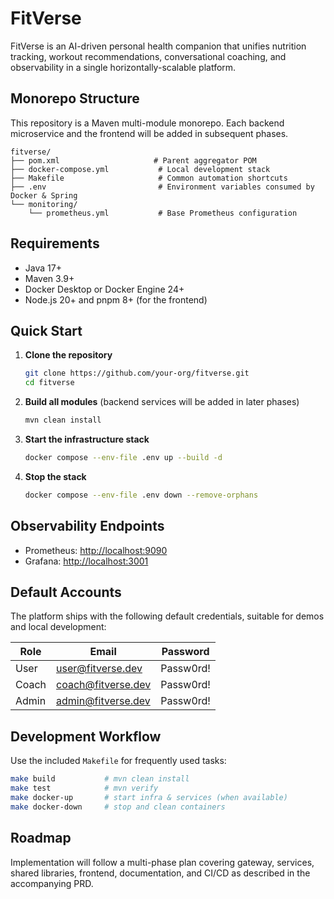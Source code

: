 # FitVerse

FitVerse is an AI-driven personal health companion that unifies nutrition tracking, workout recommendations, conversational coaching, and observability in a single horizontally-scalable platform.

## Monorepo Structure

This repository is a Maven multi-module monorepo. Each backend microservice and the frontend will be added in subsequent phases.

```
fitverse/
├── pom.xml                     # Parent aggregator POM
├── docker-compose.yml           # Local development stack
├── Makefile                     # Common automation shortcuts
├── .env                         # Environment variables consumed by Docker & Spring
└── monitoring/
    └── prometheus.yml           # Base Prometheus configuration
```

## Requirements

- Java 17+
- Maven 3.9+
- Docker Desktop or Docker Engine 24+
- Node.js 20+ and pnpm 8+ (for the frontend)

## Quick Start

1. **Clone the repository**
   ```bash
   git clone https://github.com/your-org/fitverse.git
   cd fitverse
   ```
2. **Build all modules** (backend services will be added in later phases)
   ```bash
   mvn clean install
   ```
3. **Start the infrastructure stack**
   ```bash
   docker compose --env-file .env up --build -d
   ```
4. **Stop the stack**
   ```bash
   docker compose --env-file .env down --remove-orphans
   ```

## Observability Endpoints

- Prometheus: [http://localhost:9090](http://localhost:9090)
- Grafana: [http://localhost:3001](http://localhost:3001)

## Default Accounts

The platform ships with the following default credentials, suitable for demos and local development:

| Role  | Email                | Password  |
|-------|----------------------|-----------|
| User  | user@fitverse.dev    | Passw0rd! |
| Coach | coach@fitverse.dev   | Passw0rd! |
| Admin | admin@fitverse.dev   | Passw0rd! |

## Development Workflow

Use the included `Makefile` for frequently used tasks:

```bash
make build           # mvn clean install
make test            # mvn verify
make docker-up       # start infra & services (when available)
make docker-down     # stop and clean containers
```

## Roadmap

Implementation will follow a multi-phase plan covering gateway, services, shared libraries, frontend, documentation, and CI/CD as described in the accompanying PRD.
